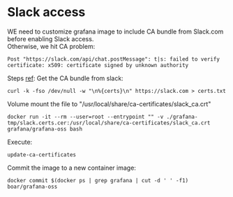 

# Slack access
WE need to customize grafana image to include CA bundle from Slack.com before enabling Slack access. <br>
Otherwise, we hit CA problem:
```
Post "https://slack.com/api/chat.postMessage": t|s: failed to verify certificate: x509: certificate signed by unknown authority
```
Steps [ref](https://docs.docker.com/engine/network/ca-certs/):
Get the CA bundle from slack:
```
curl -k -fso /dev/null -w "\n%{certs}\n" https://slack.com > certs.txt
```
Volume mount the file to "/usr/local/share/ca-certificates/slack_ca.crt"
```
docker run -it --rm --user=root --entrypoint "" -v ./grafana-tmp/slack.certs.cer:/usr/local/share/ca-certificates/slack_ca.crt grafana/grafana-oss bash
```
Execute:

```
update-ca-certificates
```

Commit the image to a new container image:
```
docker commit $(docker ps | grep grafana | cut -d ' ' -f1)  boar/grafana-oss
```